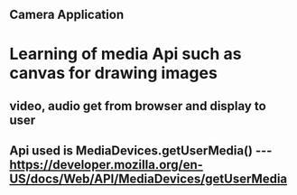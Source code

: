 ## Camera Application

# Learning of media Api such as canvas for drawing images

## video, audio get from browser and display to user
## Api used is MediaDevices.getUserMedia() --- https://developer.mozilla.org/en-US/docs/Web/API/MediaDevices/getUserMedia